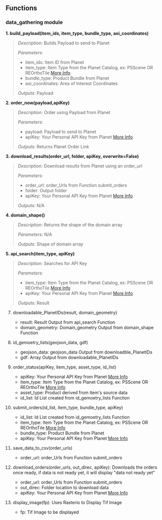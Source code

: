 ## Functions

### data_gathering module

**1. build_payload(item_ids, item_type, bundle_type, aoi_coordinates)** 
>*Description:* Builds Payload to send to Planet
>
>*Parameters:*
>   - item_ids: Item ID from Planet
>   - item_type: Item Type from the Planet Catalog, ex: PSScene OR REOrthoTile [More Info](https://developers.planet.com/docs/apis/data/items-assets/)
>   - bundle_type: Product Bundle from Planet
>   - aoi_coordinates: Area of Interest Coordinates
>
>*Outputs:* Payload

**2. order_now(payload,apiKey)**
>*Description:* Order using Payload from Planet
>
>*Parameters:*
>  - payload: Payload to send to Planet
>  - apiKey: Your Personal API Key from Planet [More Info](https://developers.planet.com/quickstart/apis/)
>
>*Outputs:* Returns Planet Order Link

**3. download_results(order_url, folder, apiKey, overwrite=False)**
>*Description:* Download results from Planet using an order_url
>
>*Parameters:*
>  - order_url: order_Urls from Function submit_orders
>  - folder: Output folder
>  - apiKey: Your Personal API Key from Planet [More Info](https://developers.planet.com/quickstart/apis/)
>
>*Outputs:* N/A

**4. domain_shape()** 
>*Description:* Returns the shape of the domain array
>
>*Parameters:* N/A
>
>*Outputs:* Shape of domain array

**5. api_search(item_type, apiKey)** 
>*Description:* Searches for API Key
>
>*Parameters:*
>  - item_type: Item Type from the Planet Catalog, ex: PSScene OR REOrthoTile [More Info](https://developers.planet.com/docs/apis/data/items-assets/)
>  - apiKey: Your Personal API Key from Planet [More Info](https://developers.planet.com/quickstart/apis/)
>
>*Outputs:* Result


7. downloadable_PlanetIDs(result, domain_geometry)
    - result: Result Output from api_search Function
    - domain_geometry: Domain_geometry Output from domain_shape Function
   
8. id_gemoetry_lists(geojson_data, gdf)
    - geojson_data: geojson_data Output from downloadble_PlanetIDs
    - gdf: Array Output from downloadable_PlanetIDs
   
9. order_status(apiKey, item_type, asset_type, id_list)
    - apiKey: Your Personal API Key from Planet [More Info](https://developers.planet.com/quickstart/apis/)
    - item_type: Item Type from the Planet Catalog, ex: PSScene OR REOrthoTile [More Info](https://developers.planet.com/docs/apis/data/items-assets/)
    - asset_type: Product derived from item's source data
    - id_list: Id List created from id_gemoetry_lists Function
   
10. submit_orders(id_list, item_type, bundle_type, apiKey)
    - id_list: Id List created from id_gemoetry_lists Function
    - item_type: Item Type from the Planet Catalog, ex: PSScene OR REOrthoTile [More Info](https://developers.planet.com/docs/apis/data/items-assets/)
    -  bundle_type: Product Bundle from Planet
    - apiKey: Your Personal API Key from Planet [More Info](https://developers.planet.com/quickstart/apis/)

11. save_data_to_csv(order_urls)
    - order_url: order_Urls from Function submit_orders

12. download_orders(order_urls, out_direc, apiKey): Downloads the orders once ready, if data is not ready yet, it will display "data not ready yet"
    - order_url: order_Urls from Function submit_orders
    - out_direc: Folder location to download data
    - apiKey: Your Personal API Key from Planet [More Info](https://developers.planet.com/quickstart/apis/)

13. display_image(fp): Uses Rasterio to Display Tif Image
    - fp: Tif Image to be displayed

